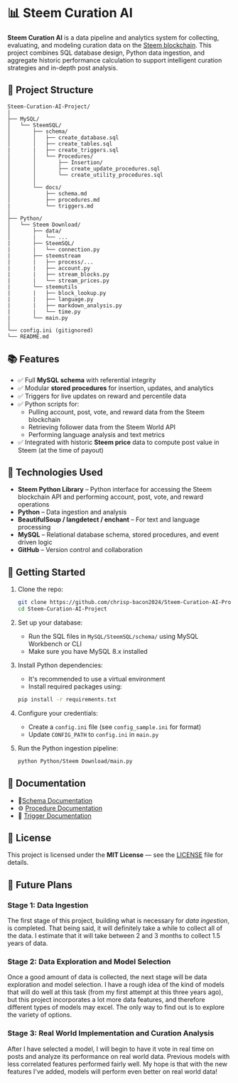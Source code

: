 # 📊 Steem Curation AI

**Steem Curation AI** is a data pipeline and analytics system for collecting, evaluating, and modeling curation data on the [Steem blockchain](https://steem.io). This project combines SQL database design, Python data ingestion, and aggregate historic performance calculation to support intelligent curation strategies and in-depth post analysis.

## 🔧 Project Structure

```
Steem-Curation-AI-Project/
│
├── MySQL/
│   └── SteemSQL/
│       ├── schema/
│       │   ├── create_database.sql
│       │   ├── create_tables.sql
|       |   ├── create_triggers.sql
│       │   └── Procedures/
│       │       ├── Insertion/
│       │       ├── create_update_procedures.sql
│       │       └── create_utility_procedures.sql
│       │       
│       └── docs/
│           ├── schema.md
│           ├── procedures.md
|           └── triggers.md
│
├── Python/
│   └── Steem Download/
│       ├── data/
│       |   └── ...
|       ├── SteemSQL/
|       |   └── connection.py
|       ├── steemstream
|       |   ├── process/...
|       |   ├── account.py
|       |   ├── stream_blocks.py
|       |   └── stream_prices.py
|       └── steemutils
|       |   ├── block_lookup.py
|       |   ├── language.py
|       |   ├── markdown_analysis.py
|       |   └── time.py
|       └── main.py
│
└── config.ini (gitignored)
└── README.md
```

## 📚 Features

- ✅ Full **MySQL schema** with referential integrity
- ✅ Modular **stored procedures** for insertion, updates, and analytics
- ✅ Triggers for live updates on reward and percentile data
- ✅ Python scripts for:
  - Pulling account, post, vote, and reward data from the Steem blockchain
  - Retrieving follower data from the Steem World API
  - Performing language analysis and text metrics
- ✅ Integrated with historic **Steem price** data to compute post value in Steem (at the time of payout)

## 🧱 Technologies Used

* **Steem Python Library** – Python interface for accessing the Steem blockchain API and performing account, post, vote, and reward operations
* **Python** – Data ingestion and analysis
* **BeautifulSoup / langdetect / enchant** – For text and language processing
* **MySQL** – Relational database schema, stored procedures, and event driven logic
* **GitHub** – Version control and collaboration

## 🚀 Getting Started

1. Clone the repo:

   ```bash
   git clone https://github.com/chrisp-bacon2024/Steem-Curation-AI-Project.git
   cd Steem-Curation-AI-Project
   ```

2. Set up your database:

   - Run the SQL files in `MySQL/SteemSQL/schema/` using MySQL Workbench or CLI
   - Make sure you have MySQL 8.x installed

3. Install Python dependencies:
   - It's recommended to use a virtual environment
   - Install required packages using:
   ```bash
   pip install -r requirements.txt
   ```
   
4. Configure your credentials:

   - Create a `config.ini` file (see `config_sample.ini` for format)
   - Update `CONFIG_PATH` to `config.ini` in `main.py`

5. Run the Python ingestion pipeline:

   ```bash
   python Python/Steem Download/main.py
   ```

## 📖 Documentation

- 📄[Schema Documentation](https://github.com/chrisp-bacon2024/Steem-Curation-AI-Project/blob/main/MySQL/docs/schema.md)
- ⚙️ [Procedure Documentation](https://github.com/chrisp-bacon2024/Steem-Curation-AI-Project/blob/main/MySQL/docs/procedures.md)
- 🧨 [Trigger Documentation](https://github.com/chrisp-bacon2024/Steem-Curation-AI-Project/blob/main/MySQL/docs/trigger.md)

## 📝 License

This project is licensed under the **MIT License** — see the [LICENSE](LICENSE) file for details.

## 🧭 Future Plans
### Stage 1: Data Ingestion
The first stage of this project, building what is necessary for *data ingestion*, is completed. That being said, it will definitely take a while to collect all of the data. I estimate that it will take between 2 and 3 months to collect 1.5 years of data.
### Stage 2: Data Exploration and Model Selection
Once a good amount of data is collected, the next stage will be data exploration and model selection. I have a rough idea of the kind of models that will do well at this task (from my first attempt at this three years ago), but this project incorporates a lot more data features, and therefore different types of models may excel. The only way to find out is to explore the variety of options.
### Stage 3: Real World Implementation and Curation Analysis
After I have selected a model, I will begin to have it vote in real time on posts and analyze its performance on real world data. Previous models with less correlated features performed fairly well. My hope is that with the new features I've added, models will perform even better on real world data!

